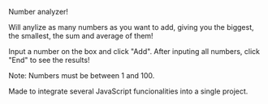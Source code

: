 Number analyzer!

Will anylize as many numbers as you want to add, giving you the biggest, the smallest, the sum and average of them!

Input a number on the box and click "Add". After inputing all numbers, click "End" to see the results!

Note: Numbers must be between 1 and 100.

Made to integrate several JavaScript funcionalities into a single project.